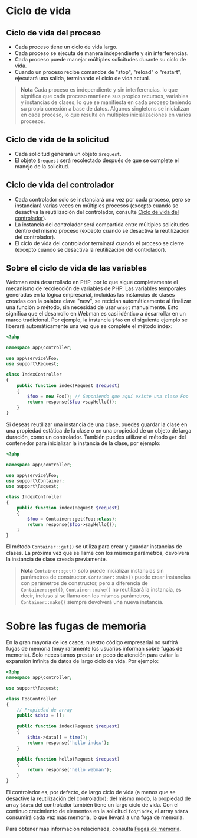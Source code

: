 # Ciclo de vida

## Ciclo de vida del proceso
- Cada proceso tiene un ciclo de vida largo.
- Cada proceso se ejecuta de manera independiente y sin interferencias.
- Cada proceso puede manejar múltiples solicitudes durante su ciclo de vida.
- Cuando un proceso recibe comandos de "stop", "reload" o "restart", ejecutará una salida, terminando el ciclo de vida actual.

> **Nota**
> Cada proceso es independiente y sin interferencias, lo que significa que cada proceso mantiene sus propios recursos, variables y instancias de clases, lo que se manifiesta en cada proceso teniendo su propia conexión a base de datos. Algunos singletons se inicializan en cada proceso, lo que resulta en múltiples inicializaciones en varios procesos.

## Ciclo de vida de la solicitud
- Cada solicitud generará un objeto `$request`.
- El objeto `$request` será recolectado después de que se complete el manejo de la solicitud.

## Ciclo de vida del controlador
- Cada controlador solo se instanciará una vez por cada proceso, pero se instanciará varias veces en múltiples procesos (excepto cuando se desactiva la reutilización del controlador, consulte [Ciclo de vida del controlador](https://www.workerman.net/doc/webman/controller.html#%E7%94%9F%E5%91%BD%E5%91%A8%E6%9C%9F)).
- La instancia del controlador será compartida entre múltiples solicitudes dentro del mismo proceso (excepto cuando se desactiva la reutilización del controlador).
- El ciclo de vida del controlador terminará cuando el proceso se cierre (excepto cuando se desactiva la reutilización del controlador).

## Sobre el ciclo de vida de las variables
Webman está desarrollado en PHP, por lo que sigue completamente el mecanismo de recolección de variables de PHP. Las variables temporales generadas en la lógica empresarial, incluidas las instancias de clases creadas con la palabra clave "new", se reciclan automáticamente al finalizar una función o método, sin necesidad de usar `unset` manualmente. Esto significa que el desarrollo en Webman es casi idéntico a desarrollar en un marco tradicional. Por ejemplo, la instancia `$foo` en el siguiente ejemplo se liberará automáticamente una vez que se complete el método index:

```php
<?php

namespace app\controller;

use app\service\Foo;
use support\Request;

class IndexController
{
    public function index(Request $request)
    {
        $foo = new Foo(); // Suponiendo que aquí existe una clase Foo
        return response($foo->sayHello());
    }
}
```
Si deseas reutilizar una instancia de una clase, puedes guardar la clase en una propiedad estática de la clase o en una propiedad de un objeto de larga duración, como un controlador. También puedes utilizar el método `get` del contenedor para inicializar la instancia de la clase, por ejemplo:

```php
<?php

namespace app\controller;

use app\service\Foo;
use support\Container;
use support\Request;

class IndexController
{
    public function index(Request $request)
    {
        $foo = Container::get(Foo::class);
        return response($foo->sayHello());
    }
}
```
El método `Container::get()` se utiliza para crear y guardar instancias de clases. La próxima vez que se llame con los mismos parámetros, devolverá la instancia de clase creada previamente.

> **Nota**
> `Container::get()` solo puede inicializar instancias sin parámetros de constructor. `Container::make()` puede crear instancias con parámetros de constructor, pero a diferencia de `Container::get()`, `Container::make()` no reutilizará la instancia, es decir, incluso si se llama con los mismos parámetros, `Container::make()` siempre devolverá una nueva instancia.

# Sobre las fugas de memoria
En la gran mayoría de los casos, nuestro código empresarial no sufrirá fugas de memoria (muy raramente los usuarios informan sobre fugas de memoria). Solo necesitamos prestar un poco de atención para evitar la expansión infinita de datos de largo ciclo de vida. Por ejemplo:

```php
<?php
namespace app\controller;

use support\Request;

class FooController
{
    // Propiedad de array
    public $data = [];
    
    public function index(Request $request)
    {
        $this->data[] = time();
        return response('hello index');
    }

    public function hello(Request $request)
    {
        return response('hello webman');
    }
}
```
El controlador es, por defecto, de largo ciclo de vida (a menos que se desactive la reutilización del controlador); del mismo modo, la propiedad de array `$data` del controlador también tiene un largo ciclo de vida. Con el continuo crecimiento de elementos en la solicitud `foo/index`, el array `$data` consumirá cada vez más memoria, lo que llevará a una fuga de memoria.

Para obtener más información relacionada, consulta [Fugas de memoria](./memory-leak.md).
